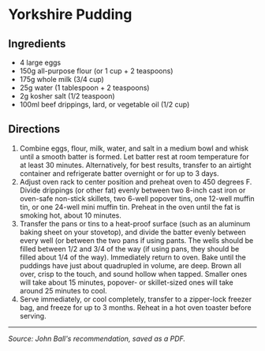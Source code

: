 # Yorkshire Pudding

## Ingredients

- 4 large eggs
- 150g all-purpose flour (or 1 cup + 2 teaspoons)
- 175g whole milk (3/4 cup)
- 25g water (1 tablespoon + 2 teaspoons)
- 2g kosher salt (1/2 teaspoon)
- 100ml beef drippings, lard, or vegetable oil (1/2 cup)

## Directions

1. Combine eggs, flour, milk, water, and salt in a medium bowl and whisk until a smooth batter is formed. Let batter rest at room temperature for at least 30 minutes. Alternatively, for best results, transfer to an airtight container and refrigerate batter overnight or for up to 3 days.
2. Adjust oven rack to center position and preheat oven to 450 degrees F. Divide drippings (or other fat) evenly between two 8-inch cast iron or oven-safe non-stick skillets, two 6-well popover tins, one 12-well muffin tin, or one 24-well mini muffin tin. Preheat in the oven until the fat is smoking hot, about 10 minutes.
3. Transfer the pans or tins to a heat-proof surface (such as an aluminum baking sheet on your stovetop), and divide the batter evenly between every well (or between the two pans if using pants. The wells should be filled between 1/2 and 3/4 of the way (if using pans, they should be filled about 1/4 of the way). Immediately return to oven. Bake until the puddings have just about quadrupled in volume, are deep. Brown all over, crisp to the touch, and sound hollow when tapped. Smaller ones will take about 15 minutes, popover- or skillet-sized ones will take around 25 minutes to cool.
4. Serve immediately, or cool completely, transfer to a zipper-lock freezer bag, and freeze for up to 3 months. Reheat in a hot oven toaster before serving.

***

*Source: John Ball's recommendation, saved as a PDF.*